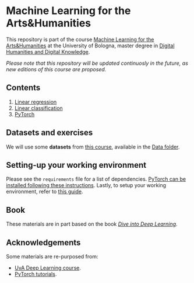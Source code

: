 # Machine Learning for the Arts&Humanities

This repository is part of the course [Machine Learning for the Arts&Humanities](https://www.unibo.it/en/study/phd-professional-masters-specialisation-schools-and-other-programmes/course-unit-catalogue/course-unit/2023/499860) at the University of Bologna, master degree in [Digital Humanities and Digital Knowledge](https://corsi.unibo.it/2cycle/DigitalHumanitiesKnowledge).

*Please note that this repository will be updated continuosly in the future, as new editions of this course are proposed.*

## Contents

1. [Linear regression](1_linear_regression.ipynb)
2. [Linear classification](1_linear_classification.ipynb)
3. [PyTorch](3_pytorch.ipynb)

## Datasets and exercises

We will use some **datasets** from [this course](https://github.com/mromanello/ADA-DHOxSS/tree/master/data), available in the [Data folder](data/).

## Setting-up your working environment

Please see the `requirements` file for a list of dependencies. [PyTorch can be installed following these instructions](https://pytorch.org/get-started/locally/). Lastly, to setup your working environment, refer to [this guide](https://github.com/Giovanni1085/UNIBO_Programmazione_LM/blob/main/setup.md).

## Book

These materials are in part based on the book *[Dive into Deep Learning](https://d2l.ai/)*.

## Acknowledgements

Some materials are re-purposed from:
* [UvA Deep Learning course](https://uvadlc-notebooks.readthedocs.io/en/latest/index.html).
* [PyTorch tutorials](https://pytorch.org/tutorials/).
